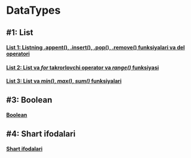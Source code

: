 # DataTypes

## **#1:** List

#### [List 1: Listning .appent(), .insert(), .pop(), .remove() funksiyalari va del operatori](./TUTORIALS/SECTIONS/DataTypes/list_1.html)

#### [List 2: List va **_for_** takrorlovchi operator va **_range()_** funksiyasi](./TUTORIALS/SECTIONS/DataTypes/list_2.html)

#### [List 3: List va **_min()_**, **_max()_**, **_sum()_** funksiyalari](./TUTORIALS/SECTIONS/DataTypes/list_3.html)

## **#3:** Boolean

#### [Boolean](./tutorial_2.html)

## **#4:** Shart ifodalari

#### [Shart ifodalari](./tutorial_3.html)

<!-- ## Kitoblar tarjimasi

1. [Python Crash Course](https://martianvenusian.github.io/python-crash-course/)

2. Python Cookbook -->
